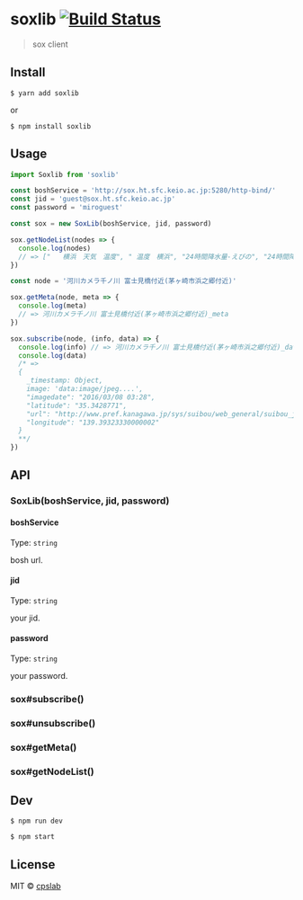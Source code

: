 # soxlib [![Build Status](https://travis-ci.org/cpslab/soxlib.svg?branch=master)](https://travis-ci.org/cpslab/soxlib)

> sox client

## Install

```
$ yarn add soxlib
```

or

```
$ npm install soxlib
```

## Usage

```js
import Soxlib from 'soxlib'

const boshService = 'http://sox.ht.sfc.keio.ac.jp:5280/http-bind/'
const jid = 'guest@sox.ht.sfc.keio.ac.jp'
const password = 'miroguest'

const sox = new SoxLib(boshService, jid, password)

sox.getNodeList(nodes => {
  console.log(nodes)
  // => ["   横浜　天気　温度", " 温度　横浜", "24時間降水量-えびの", "24時間降水量-えりも岬", ...]
})

const node = '河川カメラ千ノ川 富士見橋付近(茅ヶ崎市浜之郷付近)'

sox.getMeta(node, meta => {
  console.log(meta)
  // => 河川カメラ千ノ川 富士見橋付近(茅ヶ崎市浜之郷付近)_meta
})

sox.subscribe(node, (info, data) => {
  console.log(info) // => 河川カメラ千ノ川 富士見橋付近(茅ヶ崎市浜之郷付近)_data
  console.log(data)
  /* =>
  {
    _timestamp: Object,
    image: 'data:image/jpeg....',
    "imagedate": "2016/03/08 03:28",
    "latitude": "35.3428771",
    "url": "http://www.pref.kanagawa.jp/sys/suibou/web_general/suibou_joho/camera/camera.htm?screenId=100000000025",
    "longitude": "139.39323330000002"
  }
  **/
})
```


## API

### SoxLib(boshService, jid, password)

#### boshService
Type: `string`

bosh url.

#### jid
Type: `string`

your jid.

#### password
Type: `string`

your password.

### sox#subscribe()

### sox#unsubscribe()

### sox#getMeta()

### sox#getNodeList()


## Dev

```
$ npm run dev
```

```
$ npm start
```

## License

MIT © [cpslab](http://cpslab.github.io)
